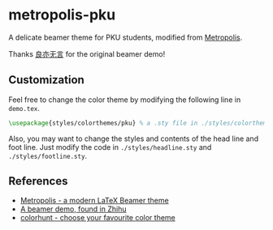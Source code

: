 # metropolis-pku

A delicate beamer theme for PKU students, modified from [Metropolis](https://github.com/matze/mtheme).

Thanks [良亦无言](https://www.zhihu.com/people/espero1999) for the original beamer demo!

## Customization

Feel free to change the color theme by modifying the following line in `demo.tex`.

```latex
\usepackage{styles/colorthemes/pku} % a .sty file in ./styles/colorthemes/
```

Also, you may want to change the styles and contents of the head line and foot line. Just modify the code in `./styles/headline.sty` and `./styles/footline.sty`.

## References

* [Metropolis - a modern LaTeX Beamer theme](https://github.com/matze/mtheme)
* [A beamer demo, found in Zhihu](https://bronze-hat-b0a.notion.site/beamer-demo-680d3ac319cd434da0cee89bcae53545)
* [colorhunt - choose your favourite color theme](https://www.colorhunt.co/)
